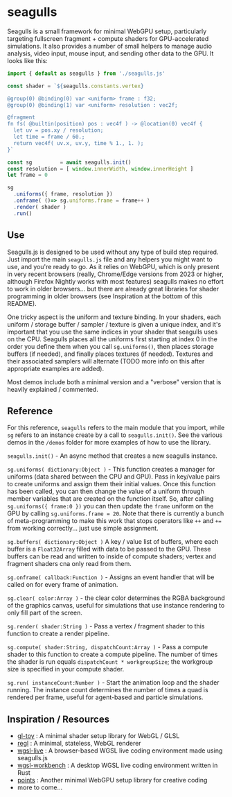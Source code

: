 # seagulls

Seagulls is a small framework for minimal WebGPU setup, particularly targeting
fullscreen fragment + compute shaders for GPU-accelerated simulations. It also
provides a number of small helpers to manage audio analysis, video input, mouse
input, and sending other data to the GPU. It looks like this:

```js
import { default as seagulls } from './seagulls.js'

const shader = `${seagulls.constants.vertex}

@group(0) @binding(0) var <uniform> frame : f32;
@group(0) @binding(1) var <uniform> resolution : vec2f;

@fragment
fn fs( @builtin(position) pos : vec4f ) -> @location(0) vec4f {
  let uv = pos.xy / resolution;
  let time = frame / 60.;
  return vec4f( uv.x, uv.y, time % 1., 1. );
}`

const sg         = await seagulls.init()
const resolution = [ window.innerWidth, window.innerHeight ]
let frame = 0

sg
  .uniforms({ frame, resolution })
  .onframe( ()=> sg.uniforms.frame = frame++ ) 
  .render( shader )
  .run()
```

## Use
Seagulls.js is designed to be used without any type of build step required. 
Just import the main `seagulls.js` file and any helpers you might want to 
use, and you're ready to go. As it relies on WebGPU, which is only present
in very recent browsers (really, Chrome/Edge versions from 2023 or higher,
although Firefox Nightly works with most features) seagulls makes no effort
to work in older browsers... but there are already great libraries for
shader programming in older browsers (see Inspiration at the bottom of this
README).

One tricky aspect is the uniform and texture binding. In your shaders, each
uniform / storage buffer / sampler / texture is given a unique index, and 
it's important that you use the same indices in your shader that seagulls
uses on the CPU. Seagulls places all the uniforms first starting at index 
0 in the order you define them when you call `sg.uniforms()`,
then places storage buffers (if needed), and finally places textures (if
needed). Textures and their associated samplers will alternate (TODO more
info on this after appropriate examples are added).

Most demos include both a minimal version and a "verbose" version that is
heavily explained / commented.

## Reference
For this reference, `seagulls` refers to the main module that you import,
while `sg` refers to an instance create by a call to `seagulls.init()`. 
See the various demos in the `/demos` folder for more examples of how to use
the library.

`seagulls.init()` - An async method that creates a new seagulls instance.

`sg.uniforms( dictionary:Object )` - This function creates a manager for uniforms
(data shared between the CPU and GPU). Pass in key/value pairs to create 
uniforms and assign them their initial values. Once this function has been
called, you can then change the value of a uniform through member variables
that are created on the function itself. So, after calling `sg.uniforms({ frame:0 })`
you can then update the `frame` uniform on the GPU by calling `sg.uniforms.frame = 20`. 
Note that there is currently a bunch of meta-programming to make this work that stops
operators like `++` and `+=` from working correctly... just use simple assignment.

`sg.buffers( dictionary:Object )` A key / value list of buffers, where each buffer is
a `Float32Array` filled with data to be passed to the GPU. These buffers can be read
and written to inside of compute shaders; vertex and fragment shaders cna only read
from them.  

`sg.onframe( callback:Function )` - Assigns an event handler that will be called on 
for every frame of animation.  

`sg.clear( color:Array )` - the clear color determines the RGBA background of the graphics canvas,
useful for simulations that use instance rendering to only fill part of the screen.   

`sg.render( shader:String )` - Pass a vertex / fragment shader to this function to create a render pipeline.

`sg.compute( shader:String, dispatchCount:Array )` - Pass a compute shader to this function to create a compute pipeline.
The number of times the shader is run equals `dispatchCount * workgroupSize`; the workgroup size is specified in your
compute shader.  

`sg.run( instanceCount:Number )` - Start the animation loop and the shader running. The instance count determines
the number of times a quad is rendered per frame, useful for agent-based and particle simulations.

## Inspiration / Resources
- [gl-toy](http://stack.gl/packages/#stackgl/gl-toy) : A minimal shader setup library for WebGL / GLSL
- [regl](https://github.com/regl-project/regl) : A minimal, stateless, WebGL renderer
- [wgsl-live](https://charlieroberts.github.io/wgsl_live) : A browser-based WGSL live coding environment made using seagulls.js
- [wgsl-workbench](https://github.com/ArthurAmes/wgsl_workbench) : A desktop WGSL live coding environment written in Rust
- [points](https://github.com/Absulit/points)  : Another minimal WebGPU setup library for creative coding
- more to come...



